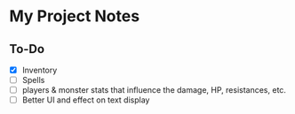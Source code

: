 # My Project Notes

## To-Do
- [x] Inventory
- [ ] Spells
- [ ] players & monster stats that influence the damage, HP, resistances, etc.
- [ ] Better UI and effect on text display